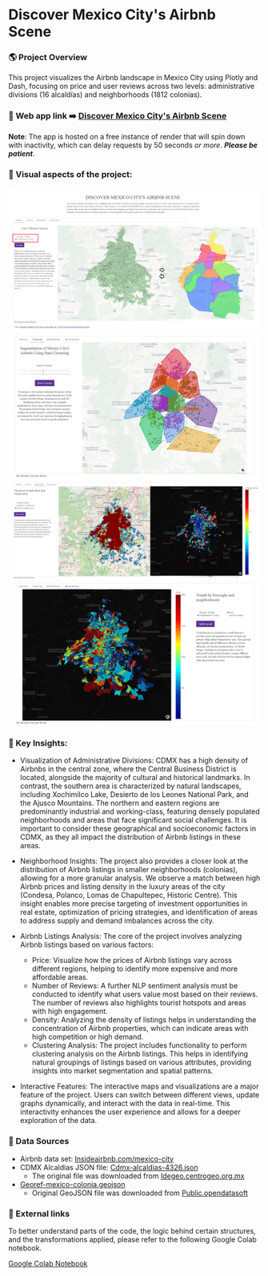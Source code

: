 # Discover Mexico City's Airbnb Scene
### 🌎 Project Overview
This project visualizes the Airbnb landscape in Mexico City using Plotly and Dash, focusing on price and user reviews across two levels: administrative divisions (16 alcaldías) and neighborhoods (1812 colonias).

### 🤖 Web app link ➡️  [Discover Mexico City's Airbnb Scene](https://discover-mexico-citys-airbnb-scene.onrender.com/)

**Note**: The app is hosted on a free instance of render that will spin down with inactivity, which can delay requests by 50 seconds _or more_. **_Please be patient_**.

### 🔎 Visual aspects of the project:
![GIS Viewer Tab1](https://github.com/Salvatore-Rocha/GIS_Dataviewer/blob/main/Files/GIS_viewer_Tab_1ov.png?raw=true)
![GIS Viewer Tab2](https://github.com/Salvatore-Rocha/GIS_Dataviewer/blob/main/Files/GIS_viewer_Tab_2ov.jpg?raw=true)
![GIS Viewer Tab3](https://github.com/Salvatore-Rocha/GIS_Dataviewer/blob/main/Files/GIS_viewer_Tab_3ov.png?raw=true)
![GIS Viewer Tab4](https://github.com/Salvatore-Rocha/GIS_Dataviewer/blob/main/Files/GIS_viewer_Tab_4ov.png?raw=true)

### 🔑 Key Insights:

- Visualization of Administrative Divisions:
CDMX has a high density of Airbnbs in the central zone, where the Central Business District is located, alongside the majority of cultural and historical landmarks. In contrast, the southern area is characterized by natural landscapes, including Xochimilco Lake, Desierto de los Leones National Park, and the Ajusco Mountains. The northern and eastern regions are predominantly industrial and working-class, featuring densely populated neighborhoods and areas that face significant social challenges. It is important to consider these geographical and socioeconomic factors in CDMX, as they all impact the distribution of Airbnb listings in these areas.

- Neighborhood Insights: The project also provides a closer look at the distribution of Airbnb listings in smaller neighborhoods (colonias), allowing for a more granular analysis. We observe a match between high Airbnb prices and listing density in the luxury areas of the city (Condesa, Polanco, Lomas de Chapultepec, Historic Centre). This insight enables more precise targeting of investment opportunities in real estate, optimization of pricing strategies, and identification of areas to address supply and demand imbalances across the city.
  
- Airbnb Listings Analysis: The core of the project involves analyzing Airbnb listings based on various factors:
  - Price: Visualize how the prices of Airbnb listings vary across different regions, helping to identify more expensive and more affordable areas.
  - Number of Reviews: A further NLP sentiment analysis must be conducted to identify what users value most based on their reviews. The number of reviews also highlights tourist hotspots and areas with high engagement.
  - Density: Analyzing the density of listings helps in understanding the concentration of Airbnb properties, which can indicate areas with high competition or high demand.
  - Clustering Analysis: The project includes functionality to perform clustering analysis on the Airbnb listings. This helps in identifying natural groupings of listings based on various attributes, providing insights into market segmentation and spatial patterns.
- Interactive Features: The interactive maps and visualizations are a major feature of the project. Users can switch between different views, update graphs dynamically, and interact with the data in real-time. This interactivity enhances the user experience and allows for a deeper exploration of the data.


### 📄 Data Sources
- Airbnb data set: [Insideairbnb.com/mexico-city](https://insideairbnb.com/mexico-city/)
- CDMX Alcaldias JSON file: [Cdmx-alcaldias-4326.json](https://github.com/Salvatore-Rocha/GIS_Dataviewer/blob/main/Files/cdmx-alcaldias-4326.json)
  - The original file was downloaded from [Idegeo.centrogeo.org.mx](https://idegeo.centrogeo.org.mx/layers/geonode%3Aalcaldias)
- [Georef-mexico-colonia.geojson](https://github.com/Salvatore-Rocha/GIS_Dataviewer/blob/main/Files/georef-mexico-colonia.geojson)
  - Original GeoJSON file was downloaded from [Public.opendatasoft](https://public.opendatasoft.com/explore/dataset/georef-mexico-colonia/export/?disjunctive.sta_code&disjunctive.sta_name&disjunctive.mun_code&disjunctive.mun_name&disjunctive.col_code&disjunctive.col_name&sort=year&location=15,19.38479,-99.23717&basemap=jawg.light)
 

### 🔗 External links

To better understand parts of the code, the logic behind certain structures, and the transformations applied, please refer to the following Google Colab notebook.

[Google Colab Notebook](https://colab.research.google.com/drive/1Xnx0tj9BDDt_NgxE2d2gdFr93wkmJ-bh?usp=sharing)

